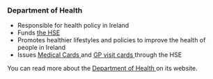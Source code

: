 ###  Department of Health

  * Responsible for health policy in Ireland 
  * Funds [ the HSE ](https://www.hse.ie/eng/)
  * Promotes healthier lifestyles and policies to improve the health of people in Ireland 
  * Issues [ Medical Cards ](/en/health/medical-cards-and-gp-visit-cards/medical-card/) and [ GP visit cards ](/en/health/medical-cards-and-gp-visit-cards/gp-visit-cards/) through the HSE 

You can read more about the [ Department of Health
](https://www.gov.ie/en/organisation/department-of-health/) on its website.
